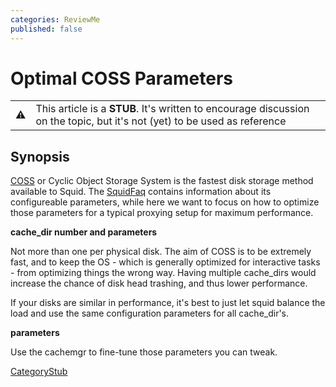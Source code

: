 ```yaml
---
categories: ReviewMe
published: false
---
```

# Optimal COSS Parameters

|                                                                      |                                                                                                                           |
| -------------------------------------------------------------------- | ------------------------------------------------------------------------------------------------------------------------- |
| :warning: | This article is a **STUB**. It's written to encourage discussion on the topic, but it's not (yet) to be used as reference |

## Synopsis

[COSS](/Features/CyclicObjectStorageSystem)
or Cyclic Object Storage System is the fastest disk storage method
available to Squid. The
[SquidFaq](/SquidFaq)
contains information about its configureable parameters, while here we
want to focus on how to optimize those parameters for a typical proxying
setup for maximum performance.

**cache_dir number and parameters**

Not more than one per physical disk. The aim of COSS is to be extremely
fast, and to keep the OS - which is generally optimized for interactive
tasks - from optimizing things the wrong way. Having multiple
cache_dirs would increase the chance of disk head trashing, and thus
lower performance.

If your disks are similar in performance, it's best to just let squid
balance the load and use the same configuration parameters for all
cache_dir's.

**parameters**

Use the cachemgr to fine-tune those parameters you can tweak.


[CategoryStub](/CategoryStub)
